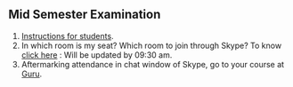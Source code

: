 ## Mid Semester Examination

1. [Instructions for students](../Files/MSE/).
1. In which room is my seat? Which room to join through Skype? To know [click here](https://docs.google.com/spreadsheets/d/1A0hyxdR7uq92Dj3oyD50dvXg8_LYzvs1qDwrhgW2WGk/edit?usp=sharing) : Will be updated by 09:30 am.
1. Aftermarking attendance in chat window of Skype, go to your course at [Guru](https://guru.gndec.ac.in).

